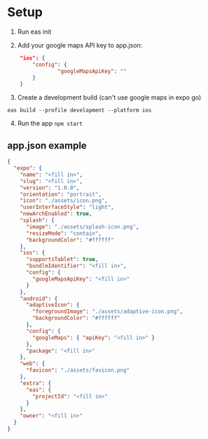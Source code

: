 # Setup
1. Run eas init

2. Add your google maps API key to app.json:

```json
    "ios": {
        "config": {
                "googleMapsApiKey": ""
        }
    }
```

3. Create a development build (can't use google maps in expo go)

`eas build --profile development --platform ios`

4. Run the app `npm start`


## app.json example
```json
{
  "expo": {
    "name": "<fill in>",
    "slug": "<fill in>",
    "version": "1.0.0",
    "orientation": "portrait",
    "icon": "./assets/icon.png",
    "userInterfaceStyle": "light",
    "newArchEnabled": true,
    "splash": {
      "image": "./assets/splash-icon.png",
      "resizeMode": "contain",
      "backgroundColor": "#ffffff"
    },
    "ios": {
      "supportsTablet": true,
      "bundleIdentifier": "<fill in>",
      "config": {
        "googleMapsApiKey": "<fill in>"
      }
    },
    "android": {
      "adaptiveIcon": {
        "foregroundImage": "./assets/adaptive-icon.png",
        "backgroundColor": "#ffffff"
      },
      "config": {
        "googleMaps": { "apiKey": "<fill in>" }
      },
      "package": "<fill in>"
    },
    "web": {
      "favicon": "./assets/favicon.png"
    },
    "extra": {
      "eas": {
        "projectId": "<fill in>"
      }
    },
    "owner": "<fill in>"
  }
}
```